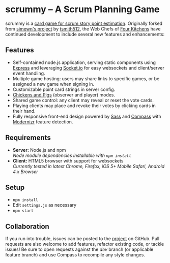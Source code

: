 # scrummy &ndash; A Scrum Planning Game

scrummy is a [card game for scrum story point estimation][poker]. Originally forked from
[simewn's project][simewn] by [tsmith512][], the Web Chefs of [Four Kitchens][4K]
have continued development to include several new features and enhancements:

## Features

* Self-contained node.js application, serving static components using [Express][]
  and leveraging [Socket.io][] for easy websockets and client/server event handling.
* Multiple game hosting: users may share links to specific games, or be assigned
  a new game when signing in.
* Customizable point card strings in server config.
* [Chickens and Pigs][CP] (observer and player) modes.
* Shared game control: any client may reveal or reset the vote cards.
* Playing clients may place and revoke their votes by clicking cards in their hand.
* Fully responsive front-end design powered by [Sass][] and [Compass][] with
  [Modernizr][] feature detection. 

## Requirements

* **Server:** Node.js and npm <br />
  _Node module dependencies installable with `npm install`_
* **Client:** HTML5 browser with support for websockets <br />
  _Currently tested in latest Chrome, Firefox, iOS 5+ Mobile Safari,
  Android 4.x Browser_

## Setup

* `npm install`
* Edit `settings.js` as necessary
* `npm start`

## Collaboration

If you run into trouble, issues can be posted to the [project][GHP] on GitHub.
Pull requests are also welcome to add features, refactor existing code, or
tackle issues! Be sure to open requests against the _dev_ branch (or applicable
feature branch) and use Compass to recompile any style changes.

[poker]: http://en.wikipedia.org/wiki/Planning_poker
[simewn]: https://github.com/simewn/Web-Planning-Poker
[tsmith512]: https://github.com/tsmith512
[4K]: http://www.fourkitchens.com
[Express]: http://expressjs.com/
[Socket.io]: http://socket.io/
[CP]: http://en.wikipedia.org/wiki/The_Chicken_and_the_Pig
[Sass]: http://sass-lang.com/
[Compass]: http://compass-style.org/
[Modernizr]: http://modernizr.com/
[GHP]: https://github.com/tsmith512/scrummy
